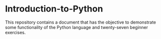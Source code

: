 # Introduction-to-Python
This repository contains a document that has the objective to demonstrate some functionality of the Python language and twenty-seven beginner exercises.
